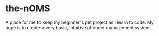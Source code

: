 the-nOMS
========

A place for me to keep my beginner's pet project as I learn to code. My hope is to create a very basic, intuitive offender management system.
